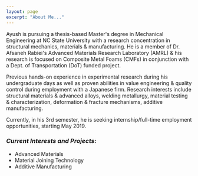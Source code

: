 ```yaml
---
layout: page
excerpt: "About Me..."
---
```


Ayush is pursuing a thesis-based Master's degree in Mechanical Engineering at NC State University with a research concentration in structural mechanics, materials & manufacturing. He is a member of Dr. Afsaneh Rabiei's  Advanced Materials Research Laboratory (AMRL) & his research is focused on Composite Metal Foams (CMFs) in conjunction with a Dept. of Transportation (DoT) funded project. 

Previous hands-on experience in experimental research during his undergraduate days as well as proven abilities in value engineering & quality control during employment with a Japanese firm. Research interests include structural materials & advanced alloys, welding metallurgy, material testing & characterization, deformation & fracture mechanisms, additive manufacturing. 

Currently, in his 3rd semester, he is seeking internship/full-time employment opportunities, starting May 2019.

### *Current Interests and Projects:*

- Advanced Materials
- Material Joining Technology
- Additive Manufacturing

